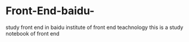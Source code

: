 # Front-End-baidu-
study front end in baidu institute of front end teachnology
this is a study notebook of front end
